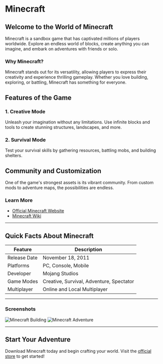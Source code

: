 # Minecraft

## Welcome to the World of Minecraft
Minecraft is a sandbox game that has captivated millions of players worldwide. Explore an endless world of blocks, create anything you can imagine, and embark on adventures with friends or solo.

### Why Minecraft?
Minecraft stands out for its versatility, allowing players to express their creativity and experience thrilling gameplay. Whether you love building, exploring, or battling, Minecraft has something for everyone.

## Features of the Game

### 1. Creative Mode
Unleash your imagination without any limitations. Use infinite blocks and tools to create stunning structures, landscapes, and more.

### 2. Survival Mode
Test your survival skills by gathering resources, battling mobs, and building shelters.

## Community and Customization
One of the game's strongest assets is its vibrant community. From custom mods to adventure maps, the possibilities are endless.

### Learn More
- [Official Minecraft Website](https://www.minecraft.net)
- [Minecraft Wiki](https://minecraft.fandom.com/wiki/Minecraft)

---

## Quick Facts About Minecraft

| Feature          | Description                                         |
|------------------|-----------------------------------------------------|
| Release Date     | November 18, 2011                                  |
| Platforms        | PC, Console, Mobile                                |
| Developer        | Mojang Studios                                     |
| Game Modes       | Creative, Survival, Adventure, Spectator           |
| Multiplayer      | Online and Local Multiplayer                       |

---

### Screenshots
![Minecraft Building](https://encrypted-tbn0.gstatic.com/images?q=tbn:ANd9GcSwG04cLtu8W-HOEa87fHvYwqRN0bVuL7M7OQ&s)
![Minecraft Adventure](https://encrypted-tbn0.gstatic.com/images?q=tbn:ANd9GcQVjrncaCjK5Bu7KFGYE7G0DEt2WNPwLe9zyQ&s)

---

## Start Your Adventure
Download Minecraft today and begin crafting your world. Visit the [official store](https://www.minecraft.net/pl-pl/download) to get started!